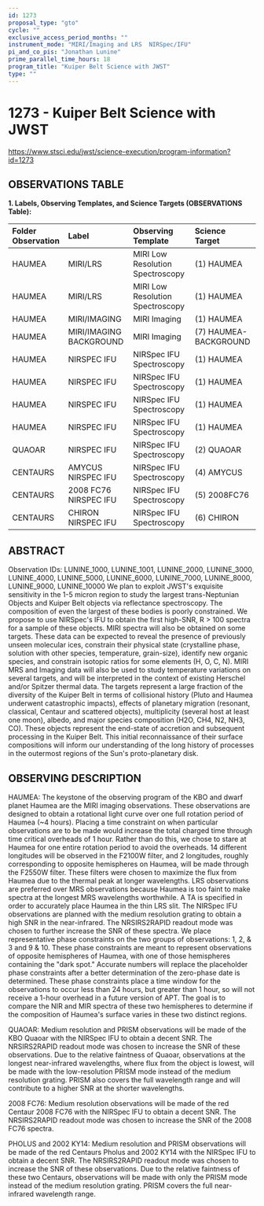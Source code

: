 ```yaml
---
id: 1273
proposal_type: "gto"
cycle: ""
exclusive_access_period_months: ""
instrument_mode: "MIRI/Imaging and LRS  NIRSpec/IFU"
pi_and_co_pis: "Jonathan Lunine"
prime_parallel_time_hours: 18
program_title: "Kuiper Belt Science with JWST"
type: ""
---
```

# 1273 - Kuiper Belt Science with JWST
https://www.stsci.edu/jwst/science-execution/program-information?id=1273
## OBSERVATIONS TABLE
**1. Labels, Observing Templates, and Science Targets (OBSERVATIONS Table):**

| Folder Observation | Label                       | Observing Template               | Science Target           |
| :----------------- | :-------------------------- | :------------------------------- | :----------------------- |
| HAUMEA             | MIRI/LRS                    | MIRI Low Resolution Spectroscopy | (1) HAUMEA               |
| HAUMEA             | MIRI/LRS                    | MIRI Low Resolution Spectroscopy | (1) HAUMEA               |
| HAUMEA             | MIRI/IMAGING                | MIRI Imaging                     | (1) HAUMEA               |
| HAUMEA             | MIRI/IMAGING BACKGROUND     | MIRI Imaging                     | (7) HAUMEA-BACKGROUND    |
| HAUMEA             | NIRSPEC IFU                 | NIRSpec IFU Spectroscopy         | (1) HAUMEA               |
| HAUMEA             | NIRSPEC IFU                 | NIRSpec IFU Spectroscopy         | (1) HAUMEA               |
| HAUMEA             | NIRSPEC IFU                 | NIRSpec IFU Spectroscopy         | (1) HAUMEA               |
| HAUMEA             | NIRSPEC IFU                 | NIRSpec IFU Spectroscopy         | (1) HAUMEA               |
| QUAOAR             | NIRSPEC IFU                 | NIRSpec IFU Spectroscopy         | (2) QUAOAR               |
| CENTAURS           | AMYCUS NIRSPEC IFU          | NIRSpec IFU Spectroscopy         | (4) AMYCUS               |
| CENTAURS           | 2008 FC76 NIRSPEC IFU       | NIRSpec IFU Spectroscopy         | (5) 2008FC76             |
| CENTAURS           | CHIRON NIRSPEC IFU          | NIRSpec IFU Spectroscopy         | (6) CHIRON               |

## ABSTRACT

Observation IDs: LUNINE_1000, LUNINE_1001, LUNINE_2000, LUNINE_3000, LUNINE_4000, LUNINE_5000, LUNINE_6000, LUNINE_7000, LUNINE_8000, LUNINE_9000, LUNINE_10000
We plan to exploit JWST's exquisite sensitivity in the 1-5 micron region to study the largest trans-Neptunian Objects and Kuiper Belt objects via reflectance spectroscopy. The composition of even the largest of these bodies is poorly constrained. We propose to use NIRSpec's IFU to obtain the first high-SNR, R > 100 spectra for a sample of these objects. MIRI spectra will also be obtained on some targets. These data can be expected to reveal the presence of previously unseen molecular ices, constrain their physical state (crystalline phase, solution with other species, temperature, grain-size), identify new organic species, and constrain isotopic ratios for some elements (H, O, C, N). MIRI MRS and Imaging data will also be used to study temperature variations on several targets, and will be interpreted in the context of existing Herschel and/or Spitzer thermal data. The targets represent a large fraction of the diversity of the Kuiper Belt in terms of collisional history (Pluto and Haumea underwent catastrophic impacts), effects of planetary migration (resonant, classical, Centaur and scattered objects), multiplicity (several host at least one moon), albedo, and major species composition (H2O, CH4, N2, NH3, CO). These objects represent the end-state of accretion and subsequent processing in the Kuiper Belt. This initial reconnaissance of their surface compositions will inform our understanding of the long history of processes in the outermost regions of the Sun's proto-planetary disk.

## OBSERVING DESCRIPTION

HAUMEA: The keystone of the observing program of the KBO and dwarf planet Haumea are the MIRI imaging observations. These observations are designed to obtain a rotational light curve over one full rotation period of Haumea (~4 hours). Placing a time constraint on when particular observations are to be made would increase the total charged time through time critical overheads of 1 hour. Rather than do this, we chose to stare at Haumea for one entire rotation period to avoid the overheads. 14 different longitudes will be observed in the F2100W filter, and 2 longitudes, roughly corresponding to opposite hemispheres on Haumea, will be made through the F2550W filter. These filters were chosen to maximize the flux from Haumea due to the thermal peak at longer wavelengths. LRS observations are preferred over MRS observations because Haumea is too faint to make spectra at the longest MRS wavelengths worthwhile. A TA is specified in order to accurately place Haumea in the thin LRS slit. The NIRSpec IFU observations are planned with the medium resolution grating to obtain a high SNR in the near-infrared. The NRSIRS2RAPID readout mode was chosen to further increase the SNR of these spectra. We place representative phase constraints on the two groups of observations: 1, 2, & 3 and 9 & 10. These phase constraints are meant to represent observations of opposite hemispheres of Haumea, with one of those hemispheres containing the "dark spot." Accurate numbers will replace the placeholder phase constraints after a better determination of the zero-phase date is determined. These phase constraints place a time window for the observations to occur less than 24 hours, but greater than 1 hour, so will not receive a 1-hour overhead in a future version of APT. The goal is to compare the NIR and MIR spectra of these two hemispheres to determine if the composition of Haumea's surface varies in these two distinct regions.

QUAOAR: Medium resolution and PRISM observations will be made of the KBO Quaoar with the NIRSpec IFU to obtain a decent SNR. The NRSIRS2RAPID readout mode was chosen to increase the SNR of these observations. Due to the relative faintness of Quaoar, observations at the longest near-infrared wavelengths, where flux from the object is lowest, will be made with the low-resolution PRISM mode instead of the medium resolution grating. PRISM also covers the full wavelength range and will contribute to a higher SNR at the shorter wavelengths.

2008 FC76: Medium resolution observations will be made of the red Centaur 2008 FC76 with the NIRSpec IFU to obtain a decent SNR. The NRSIRS2RAPID readout mode was chosen to increase the SNR of the 2008 FC76 spectra.

PHOLUS and 2002 KY14: Medium resolution and PRISM observations will be made of the red Centaurs Pholus and 2002 KY14 with the NIRSpec IFU to obtain a decent SNR. The NRSIRS2RAPID readout mode was chosen to increase the SNR of these observations. Due to the relative faintness of these two Centaurs, observations will be made with only the PRISM mode instead of the medium resolution grating. PRISM covers the full near-infrared wavelength range.